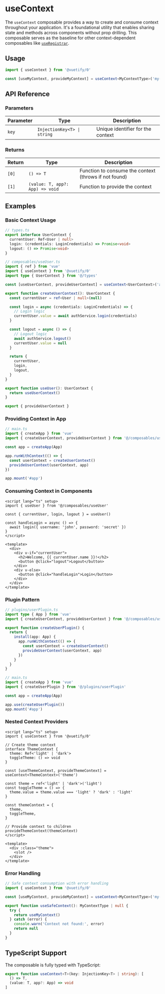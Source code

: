 # useContext

The `useContext` composable provides a way to create and consume context throughout your application. It's a foundational utility that enables sharing state and methods across components without prop drilling. This composable serves as the baseline for other context-dependent composables like [`useRegistrar`](./use-registrar.md).

## Usage

```ts
import { useContext } from '@vuetify/0'

const [useMyContext, provideMyContext] = useContext<MyContextType>('my-namespace')
```

## API Reference

### Parameters

| Parameter | Type | Description |
|-----------|------|-------------|
| `key` | `InjectionKey<T> \| string` | Unique identifier for the context |

### Returns

| Return | Type | Description |
|--------|------|-------------|
| `[0]` | `() => T` | Function to consume the context (throws if not found) |
| `[1]` | `(value: T, app?: App) => void` | Function to provide the context |

## Examples

### Basic Context Usage

```ts
// types.ts
export interface UserContext {
  currentUser: Ref<User | null>
  login: (credentials: LoginCredentials) => Promise<void>
  logout: () => Promise<void>
}
```

```ts
// composables/useUser.ts
import { ref } from 'vue'
import { useContext } from '@vuetify/0'
import type { UserContext } from '@/types'

const [useUserContext, provideUserContext] = useContext<UserContext>('app:user')

export function createUserContext(): UserContext {
  const currentUser = ref<User | null>(null)

  const login = async (credentials: LoginCredentials) => {
    // Login logic
    currentUser.value = await authService.login(credentials)
  }

  const logout = async () => {
    // Logout logic
    await authService.logout()
    currentUser.value = null
  }

  return {
    currentUser,
    login,
    logout,
  }
}

export function useUser(): UserContext {
  return useUserContext()
}

export { provideUserContext }
```

### Providing Context in App

```ts
// main.ts
import { createApp } from 'vue'
import { createUserContext, provideUserContext } from '@/composables/useUser'

const app = createApp(App)

app.runWithContext(() => {
  const userContext = createUserContext()
  provideUserContext(userContext, app)
})

app.mount('#app')
```

### Consuming Context in Components

```vue
<script lang="ts" setup>
import { useUser } from '@/composables/useUser'

const { currentUser, login, logout } = useUser()

const handleLogin = async () => {
  await login({ username: 'john', password: 'secret' })
}
</script>

<template>
  <div>
    <div v-if="currentUser">
      <h2>Welcome, {{ currentUser.name }}!</h2>
      <button @click="logout">Logout</button>
    </div>
    <div v-else>
      <button @click="handleLogin">Login</button>
    </div>
  </div>
</template>
```

### Plugin Pattern

```ts
// plugins/userPlugin.ts
import type { App } from 'vue'
import { createUserContext, provideUserContext } from '@/composables/useUser'

export function createUserPlugin() {
  return {
    install(app: App) {
      app.runWithContext(() => {
        const userContext = createUserContext()
        provideUserContext(userContext, app)
      })
    }
  }
}
```

```ts
// main.ts
import { createApp } from 'vue'
import { createUserPlugin } from '@/plugins/userPlugin'

const app = createApp(App)

app.use(createUserPlugin())
app.mount('#app')
```

### Nested Context Providers

```vue
<script lang="ts" setup>
import { useContext } from '@vuetify/0'

// Create theme context
interface ThemeContext {
  theme: Ref<'light' | 'dark'>
  toggleTheme: () => void
}

const [useThemeContext, provideThemeContext] = useContext<ThemeContext>('theme')

const theme = ref<'light' | 'dark'>('light')
const toggleTheme = () => {
  theme.value = theme.value === 'light' ? 'dark' : 'light'
}

const themeContext = {
  theme,
  toggleTheme,
}

// Provide context to children
provideThemeContext(themeContext)
</script>

<template>
  <div :class="theme">
    <slot />
  </div>
</template>
```

### Error Handling

```ts
// Safe context consumption with error handling
import { useContext } from '@vuetify/0'

const [useMyContext, provideMyContext] = useContext<MyContextType>('my-context')

export function useSafeContext(): MyContextType | null {
  try {
    return useMyContext()
  } catch (error) {
    console.warn('Context not found:', error)
    return null
  }
}
```

## TypeScript Support

The composable is fully typed with TypeScript:

```ts
export function useContext<T>(key: InjectionKey<T> | string): [
  () => T,
  (value: T, app?: App) => void
]
```
